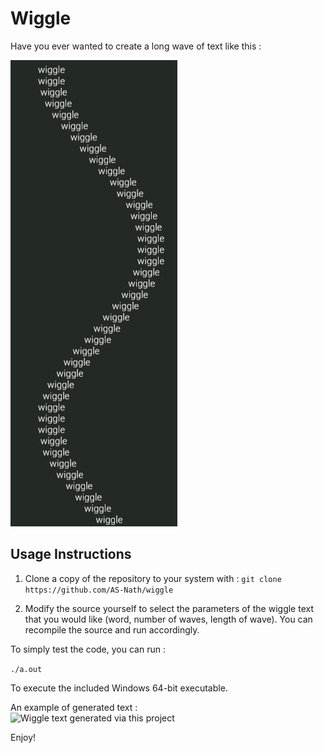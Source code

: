 # Wiggle

Have you ever wanted to create a long wave of text like this : 

![An image of text printed in a wave pattern.](images/default.png)

## Usage Instructions
1. Clone a copy of the repository to your system with :
   ```git clone https://github.com/AS-Nath/wiggle```

2. Modify the source yourself to select the parameters of the wiggle text that you would like (word, number of waves, length of wave). You can recompile the source and run accordingly.

To simply test the code, you can run : 

   ```./a.out```
   
To execute the included Windows 64-bit executable.

An example of generated text : \
![Wiggle text generated via this project](images/custom.png)

Enjoy!